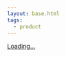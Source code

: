 ```yaml
---
layout: base.html
tags: 
  - product
---
```


<div class="gumroad-product-embed"><a href="{{ gumroad }}">Loading...</a></div>